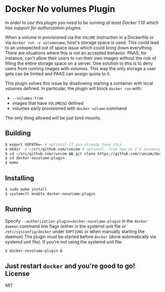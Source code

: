 Docker No volumes Plugin
=
_In order to use this plugin you need to be running at least Docker 1.10 which
has support for authorization plugins._

When a volume in provisioned via the `VOLUME` instruction in a Dockerfile or via
`docker run -v volumename`, host's storage space is used. This could lead to an
unexpected out of space issue which could bring down everything.
There are situations where this is not an accepted behavior. PAAS, for instance,
can't allow their users to run their own images without the risk of filling the
entire storage space on a server. One solution to this is to deny users from running
images with volumes. This way the only storage a user gets can be limited and PAAS
can assign quota to it.

This plugin solves this issue by disallowing starting a container with local volumes defined.
In particular, the plugin will block `docker run` with:

- `--volumes-from`
- images that have `VOLUME`(s) defined
- volumes early provisioned with `docker volume` command

The only thing allowed will be just bind mounts.

Building
-
```sh
$ export GOPATH=~ # optional if you already have this
$ mkdir -p ~/src/github.com/runcom # optional, from now on I'm assuming GOPATH=~
$ cd ~/src/github.com/runcom && git clone https://github.com/runcom/docker-novolume-plugin
$ cd docker-novolume-plugin
$ make
```
Installing
-
```sh
$ sudo make install
$ systemctl enable docker-novolume-plugin
```
Running
-
Specify `--authorization-plugin=docker-novolume-plugin` in the `docker daemon` command line
flags (either in the systemd unit file or `/etc/sysconfig/docker` under `$OPTIONS`
or when manually starting the daemon)
The plugin must be started before `docker` (done automatically via systemd unit file).
If you're not using the systemd unit file:
```sh
$ docker-novolume-plugin &
```
Just restart `docker` and you're good to go!
License
-
MIT
